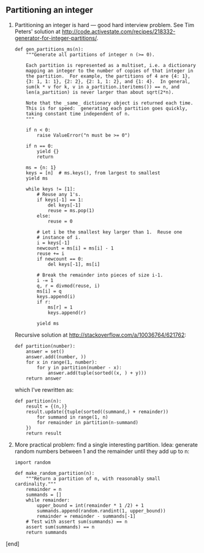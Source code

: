## Partitioning an integer

 1. Partitioning an integer is hard — good hard interview problem. See Tim Peters' solution at http://code.activestate.com/recipes/218332-generator-for-integer-partitions/. 
 
        def gen_partitions_ms(n):
            """Generate all partitions of integer n (>= 0).
        
            Each partition is represented as a multiset, i.e. a dictionary
            mapping an integer to the number of copies of that integer in
            the partition.  For example, the partitions of 4 are {4: 1},
            {3: 1, 1: 1}, {2: 2}, {2: 1, 1: 2}, and {1: 4}.  In general,
            sum(k * v for k, v in a_partition.iteritems()) == n, and
            len(a_partition) is never larger than about sqrt(2*n).
        
            Note that the _same_ dictionary object is returned each time.
            This is for speed:  generating each partition goes quickly,
            taking constant time independent of n.
            """
        
            if n < 0:
                raise ValueError("n must be >= 0")
        
            if n == 0:
                yield {}
                return
        
            ms = {n: 1}
            keys = [n]  # ms.keys(), from largest to smallest
            yield ms
        
            while keys != [1]:
                # Reuse any 1's.
                if keys[-1] == 1:
                    del keys[-1]
                    reuse = ms.pop(1)
                else:
                    reuse = 0
        
                # Let i be the smallest key larger than 1.  Reuse one
                # instance of i.
                i = keys[-1]
                newcount = ms[i] = ms[i] - 1
                reuse += i
                if newcount == 0:
                    del keys[-1], ms[i]
        
                # Break the remainder into pieces of size i-1.
                i -= 1
                q, r = divmod(reuse, i)
                ms[i] = q
                keys.append(i)
                if r:
                    ms[r] = 1
                    keys.append(r)
        
                yield ms

    Recursive solution at http://stackoverflow.com/a/10036764/621762:

        def partition(number):
            answer = set()
            answer.add((number, ))
            for x in range(1, number):
                for y in partition(number - x):
                    answer.add(tuple(sorted((x, ) + y)))
            return answer

    which I've rewritten as:

        def partition(n):
            result = {(n,)}
            result.update({tuple(sorted((summand,) + remainder))
                for summand in range(1, n)
                for remainder in partition(n-summand)
            })
            return result


 1. More practical problem: find a single interesting partition. Idea: generate random numbers between 1 and the remainder until they add up to n:

        import random
        
        def make_random_partition(n):
            """Return a partition of n, with reasonably small cardinality."""
            remainder = n
            summands = []
            while remainder:
                upper_bound = int(remainder * 1 /2) + 1
                summands.append(random.randint(1, upper_bound))
                remainder = remainder - summands[-1]
            # Test with assert sum(summands) == n
            assert sum(summands) == n
            return summands


[end]
